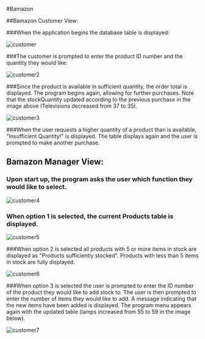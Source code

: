 #Bamazon

##Bamazon Customer View:

###When the application begins the database table is displayed:

![customer](https://cloud.githubusercontent.com/assets/18645237/19711653/397533ea-9b05-11e6-841b-44f9c0af1774.png)

###The customer is prompted to enter the product ID number and the quantity they would like:


![customer2](https://cloud.githubusercontent.com/assets/18645237/19711716/a81770c4-9b05-11e6-85d1-eb35f47cad5f.png)


###Since the product is available in sufficient quantity, the order total is displayed. The program begins again, allowing for further purchases. Note that the stockQuantity updated according to the previous purchase in the image above (Televisions decreased from 37 to 35).

![customer3](https://cloud.githubusercontent.com/assets/18645237/19711715/a810b68a-9b05-11e6-9b0f-2f28c1be5e85.png)

###When the user requests a higher quantity of a product than is available, "Insufficient Quantity!" is displayed. The table displays again and the user is prompted to make another purchase.

## Bamazon Manager View:

### Upon start up, the program asks the user which function they would like to select. 

![customer4](https://cloud.githubusercontent.com/assets/18645237/19729514/397e5c3a-9b65-11e6-94be-3e1560eb1380.png)

### When option 1 is selected, the current Products table is displayed.

![customer5](https://cloud.githubusercontent.com/assets/18645237/19729518/3bd6a94c-9b65-11e6-95a2-463a53fafe6d.png)

###When option 2 is selected all products with 5 or more items in stock are displayed as "Products sufficiently stocked". Products with less than 5 items in stock are fully displayed.

![customer6](https://cloud.githubusercontent.com/assets/18645237/19729851/63d7f0b2-9b66-11e6-9ead-b1179c4f0a27.png)

###When option 3 is selected the user is prompted to enter the ID number of the product they would like to add stock to. The user is then prompted to enter the number of items they would  like to add. A message indicating that the new items have been added is displayed. The program menu appears again with the updated table (lamps increased from 55 to 59 in the image below).

![customer7](https://cloud.githubusercontent.com/assets/18645237/19730113/29fddf04-9b67-11e6-867a-1c52bcadbf9c.png)

###

